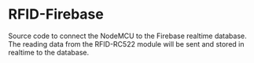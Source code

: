# RFID-Firebase
Source code to connect the NodeMCU to the Firebase realtime database. The reading data from the RFID-RC522 module will be sent and stored in realtime to the database.
